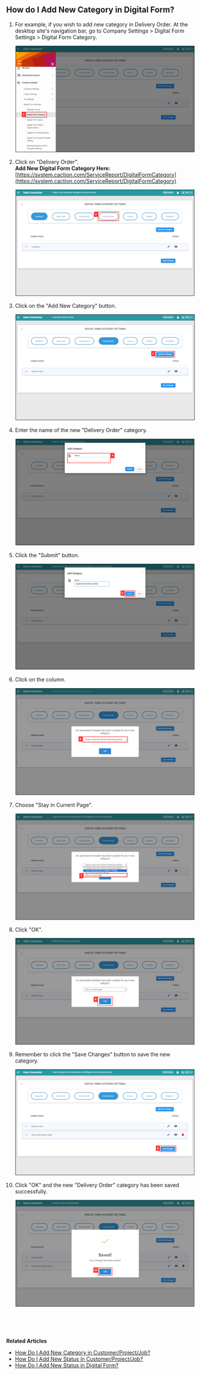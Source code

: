 ## How do I Add New Category in Digital Form?
    
  1. For example, if you wish to add new category in Delivery Order. At the desktop site's navigation bar, go to Company Settings > Digital Form Settings > Digital Form Category.<br>

     <p align="center">
       <img src="img/DF_Category_Sidebar.png" alt="DF Category Sidebar">
     </p>

  2. Click on "Delivery Order".<br>
     **Add New Digital Form Category Here:** [https://system.caction.com/ServiceReport/DigitalFormCategory](https://system.caction.com/ServiceReport/DigitalFormCategory)<br>

     <p align="center">
       <img src="img/Delivery_Order_Category.png" alt="Delivery Order Category">
     </p>
  
  3. Click on the "Add New Category" button.<br>

     <p align="center">
       <img src="img/Add_New_DF_Category_Button.png" alt="Add New DF Category Button">
     </p>

  4. Enter the name of the new "Delivery Order" category.<br>

     <p align="center">
       <img src="img/New_DF_Category_Name.png" alt="New DF Category Name">
     </p>

  5. Click the "Submit" button.<br>

     <p align="center">
       <img src="img/New_DF_Category_Submit_Button.png" alt="New DF Category Submit Button">
     </p>

  6. Click on the column.<br>

     <p align="center">
       <img src="img/Click_To_Choose_Directing_Pages.png" alt="Click To Choose Directing Page">
     </p>
  
  7. Choose "Stay in Current Page".<br>

     <p align="center">
       <img src="img/Choose_Directing_Pages.png" alt="Choose Directing Page">
     </p>
  
  8. Click "OK".<br>

     <p align="center">
       <img src="img/Directing_Pages_Save.png" alt="Directing PagesDs Save">
     </p>
  
  9. Remember to click the "Save Changes" button to save the new category.<br>

     <p align="center">
       <img src="img/New_DF_Category_Save_Changes_Button.png" alt="New DF Category Save Changes Button">
     </p>

  10. Click "OK" and the new "Delivery Order" category has been saved successfully.<br>

      <p align="center">
        <img src="img/New_DF_Category_Save.png" alt="New DF Category Save">
      </p>
     
<br><br><br>

**Related Articles**<br>
- [How Do I Add New Category in Customer/Project/Job?](Add_New_Category_in_Customer_Project_Job.md)
- [How Do I Add New Status in Customer/Project/Job?](Add_New_Status_in_Customer_Project_Job.md)
- [How Do I Add New Status in Digital Form?](Add_New_Status_in_Digital_Form.md)  

<!-- [Link Text](https://support.caction.com/Add_New_Category_in_Digital_Form.html) -->
